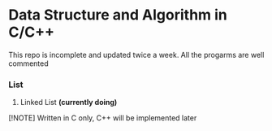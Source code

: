# Data Structure and Algorithm in C/C++
This repo is incomplete and updated twice a week.
All the progarms are well commented

### List
1. Linked List **(currently doing)** 

[!NOTE]
Written in C only, C++ will be implemented later
